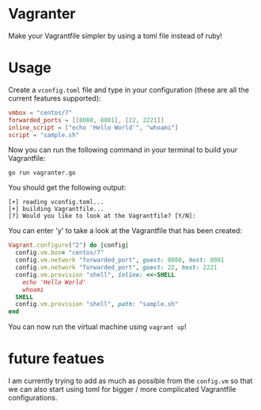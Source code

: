 # Vagranter
Make your Vagrantfile simpler by using a toml file instead of ruby!

# Usage
Create a `vconfig.toml` file and type in your configuration (these are all the current features supported):
```toml
vmbox = "centos/7"
forwarded_ports = [[8080, 8081], [22, 2221]]
inline_script = ["echo 'Hello World'", "whoami"]
script = "sample.sh"
```

Now you can run the following command in your terminal to build your Vagrantfile:
```
go run vagranter.go
```

You should get the following output:
```
[+] reading vconfig.toml...
[+] building Vagrantfile...
[?] Would you like to look at the Vagrantfile? [Y/N]:
```

You can enter 'y' to take a look at the Vagrantfile that has been created:
```ruby
Vagrant.configure("2") do |config|
  config.vm.box= "centos/7"
  config.vm.network "forwarded_port", guest: 8080, host: 8081
  config.vm.network "forwarded_port", guest: 22, host: 2221
  config.vm.provision "shell", inline: <<-SHELL
    echo 'Hello World'
    whoami
  SHELL
  config.vm.provision "shell", path: "sample.sh"
end
```

You can now run the virtual machine using `vagrant up`!

# future featues
I am currently trying to add as much as possible from the `config.vm` so that we can also start using toml
for bigger / more complicated Vagrantfile configurations.
